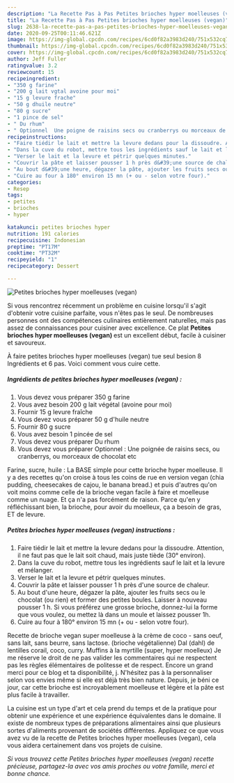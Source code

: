 ```yaml
---
description: "La Recette Pas à Pas Petites brioches hyper moelleuses (vegan)"
title: "La Recette Pas à Pas Petites brioches hyper moelleuses (vegan)"
slug: 2638-la-recette-pas-a-pas-petites-brioches-hyper-moelleuses-vegan
date: 2020-09-25T00:11:46.621Z
image: https://img-global.cpcdn.com/recipes/6cd0f82a3983d240/751x532cq70/petites-brioches-hyper-moelleuses-vegan-photo-principale-de-la-recette.jpg
thumbnail: https://img-global.cpcdn.com/recipes/6cd0f82a3983d240/751x532cq70/petites-brioches-hyper-moelleuses-vegan-photo-principale-de-la-recette.jpg
cover: https://img-global.cpcdn.com/recipes/6cd0f82a3983d240/751x532cq70/petites-brioches-hyper-moelleuses-vegan-photo-principale-de-la-recette.jpg
author: Jeff Fuller
ratingvalue: 3.2
reviewcount: 15
recipeingredient:
- "350 g farine"
- "200 g lait vgtal avoine pour moi"
- "15 g levure frache"
- "50 g dhuile neutre"
- "80 g sucre"
- "1 pince de sel"
- " Du rhum"
- " Optionnel  Une poigne de raisins secs ou cranberrys ou morceaux de chocolat etc"
recipeinstructions:
- "Faire tiédir le lait et mettre la levure dedans pour la dissoudre. Attention, il ne faut pas que le lait soit chaud, mais juste tiède (30° environ)."
- "Dans la cuve du robot, mettre tous les ingrédients sauf le lait et la levure et mélanger."
- "Verser le lait et la levure et pétrir quelques minutes."
- "Couvrir la pâte et laisser pousser 1 h près d&#39;une source de chaleur."
- "Au bout d&#39;une heure, dégazer la pâte, ajouter les fruits secs ou le chocolat (ou rien) et former des petites boules. Laisser à nouveau pousser 1 h. Si vous préférez une grosse brioche, donnez-lui la forme que vous voulez, ou mettez là dans un moule et laissez pousser 1h."
- "Cuire au four à 180° environ 15 mn (+ ou - selon votre four)."
categories:
- Resep
tags:
- petites
- brioches
- hyper

katakunci: petites brioches hyper 
nutrition: 191 calories
recipecuisine: Indonesian
preptime: "PT17M"
cooktime: "PT32M"
recipeyield: "1"
recipecategory: Dessert

---
```



![Petites brioches hyper moelleuses (vegan)](https://img-global.cpcdn.com/recipes/6cd0f82a3983d240/751x532cq70/petites-brioches-hyper-moelleuses-vegan-photo-principale-de-la-recette.jpg)

Si vous rencontrez récemment un problème en cuisine lorsqu'il s'agit d'obtenir votre cuisine parfaite, vous n'êtes pas le seul. De nombreuses personnes ont des compétences culinaires entièrement naturelles, mais pas assez de connaissances pour cuisiner avec excellence. Ce plat <strong> Petites brioches hyper moelleuses (vegan) </strong> est un excellent début, facile à cuisiner et savoureux.

<!--inarticleads1-->

À faire petites brioches hyper moelleuses (vegan) tue seul besion 8 Ingrédients et 6 pas. Voici comment vous cuire cette.

##### Ingrédients de petites brioches hyper moelleuses (vegan) :

1. Vous devez vous préparer 350 g farine
1. Vous avez besoin 200 g lait végétal (avoine pour moi)
1. Fournir 15 g levure fraîche
1. Vous devez vous préparer 50 g d&#39;huile neutre
1. Fournir 80 g sucre
1. Vous avez besoin 1 pincée de sel
1. Vous devez vous préparer  Du rhum
1. Vous devez vous préparer  Optionnel : Une poignée de raisins secs, ou cranberrys, ou morceaux de chocolat etc


Farine, sucre, huile : La BASE simple pour cette brioche hyper moelleuse. Il y a des recettes qu&#39;on croise à tous les coins de rue en version vegan (chia pudding, cheesecakes de cajou, le banana bread.) et puis d&#39;autres qu&#39;on voit moins comme celle de la brioche vegan facile à faire et moelleuse comme un nuage. Et ça n&#39;a pas forcément de raison. Parce qu&#39;en y réfléchissant bien, la brioche, pour avoir du moelleux, ça a besoin de gras, ET de levure. 

<!--inarticleads2-->

##### Petites brioches hyper moelleuses (vegan) instructions :

1. Faire tiédir le lait et mettre la levure dedans pour la dissoudre. Attention, il ne faut pas que le lait soit chaud, mais juste tiède (30° environ).
1. Dans la cuve du robot, mettre tous les ingrédients sauf le lait et la levure et mélanger.
1. Verser le lait et la levure et pétrir quelques minutes.
1. Couvrir la pâte et laisser pousser 1 h près d&#39;une source de chaleur.
1. Au bout d&#39;une heure, dégazer la pâte, ajouter les fruits secs ou le chocolat (ou rien) et former des petites boules. Laisser à nouveau pousser 1 h. Si vous préférez une grosse brioche, donnez-lui la forme que vous voulez, ou mettez là dans un moule et laissez pousser 1h.
1. Cuire au four à 180° environ 15 mn (+ ou - selon votre four).


Recette de brioche vegan super moelleuse à la crème de coco - sans oeuf, sans lait, sans beurre, sans lactose. (brioche végétalienne) Dal (dahl) de lentilles corail, coco, curry. Muffins à la myrtille (super, hyper moelleux) Je me réserve le droit de ne pas valider les commentaires qui ne respectent pas les règles élémentaires de politesse et de respect. Encore un grand merci pour ce blog et ta disponibilité, j. N&#39;hésitez pas à la personnaliser selon vos envies même si elle est déjà très bien nature. Depuis, je béni ce jour, car cette brioche est incroyablement moelleuse et légère et la pâte est plus facile à travailler. 

<!--inarticleads1-->

<p>
La cuisine est un type d'art et cela prend du temps et de la pratique pour obtenir une expérience et une expérience équivalentes dans le domaine. Il existe de nombreux types de préparations alimentaires ainsi que plusieurs sortes d'aliments provenant de sociétés différentes. Appliquez ce que vous avez vu de la recette de Petites brioches hyper moelleuses (vegan), cela vous aidera certainement dans vos projets de cuisine.
</p>

<p>
<i>Si vous trouvez cette Petites brioches hyper moelleuses (vegan) recette précieuse, partagez-la avec vos amis proches ou votre famille, merci et bonne chance.</i>
</p>
